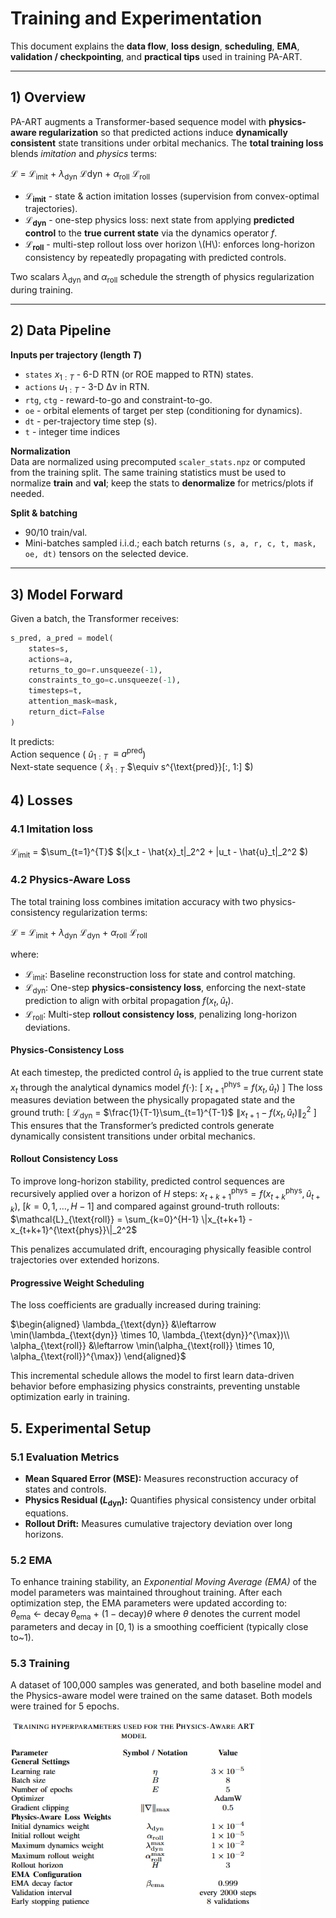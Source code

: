 # Training and Experimentation

This document explains the **data flow**, **loss design**, **scheduling**, **EMA**, **validation / checkpointing**, and **practical tips** used in training PA-ART.

---

## 1) Overview

PA-ART augments a Transformer-based sequence model with **physics-aware regularization** so that predicted actions induce **dynamically consistent** state transitions under orbital mechanics. The **total training loss** blends *imitation* and *physics* terms:

$\mathcal{L}$ = $\mathcal{L}$<sub>${\text{imit}}$</sub> + $\lambda_{\text{dyn}}$ $\mathcal{L}{\text{dyn}}$ + $\alpha_{\text{roll}}$ $\mathcal{L}_{\text{roll}}$

- **$\mathcal{L}_{\text{imit}}$** - state & action imitation losses (supervision from convex-optimal trajectories).
- **$\mathcal{L}_{\text{dyn}}$** - one-step physics loss: next state from applying **predicted control** to the **true current state** via the dynamics operator $f$.
- **$\mathcal{L}_{\text{roll}}$** - multi-step rollout loss over horizon \\(H\\): enforces long-horizon consistency by repeatedly propagating with predicted controls.

Two scalars $\lambda_{\text{dyn}}$ and $\alpha_{\text{roll}}$ schedule the strength of physics regularization during training.

---

## 2) Data Pipeline

**Inputs per trajectory (length $T$)**
- `states` $x_{1:T}$ - 6-D RTN (or ROE mapped to RTN) states.
- `actions` $u_{1:T}$ - 3-D Δv in RTN.
- `rtg`, `ctg` - reward-to-go and constraint-to-go.
- `oe` - orbital elements of target per step (conditioning for dynamics).
- `dt` - per-trajectory time step (s).
- `t` - integer time indices

**Normalization**  
Data are normalized using precomputed `scaler_stats.npz` or computed from the training split. The same training statistics must be used to normalize **train** and **val**; keep the stats to **denormalize** for metrics/plots if needed.

**Split & batching**
- 90/10 train/val.
- Mini-batches sampled i.i.d.; each batch returns `(s, a, r, c, t, mask, oe, dt)` tensors on the selected device.

---

## 3) Model Forward

Given a batch, the Transformer receives:
```python
s_pred, a_pred = model(
    states=s,
    actions=a,
    returns_to_go=r.unsqueeze(-1),
    constraints_to_go=c.unsqueeze(-1),
    timesteps=t,
    attention_mask=mask,
    return_dict=False
)
```
It predicts:\
Action sequence ( $\hat{u}$<sub>${1:T}$</sub> $\equiv a^{\text{pred}}$)\
Next-state sequence ( $\hat{x}$<sub>${1:T}$</sub> $\equiv s^{\text{pred}}[:, 1:] $)

## 4) Losses
### 4.1 Imitation loss

$\mathcal{L}$<sub>${\text{imit}}$</sub>
= $\sum_{t=1}^{T}$ $(\|x_t - \hat{x}_t\|_2^2 + \|u_t - \hat{u}_t\|_2^2 $)

### 4.2 Physics-Aware Loss

The total training loss combines imitation accuracy with two physics-consistency regularization terms:

$\mathcal{L}$ = $\mathcal{L}_{\text{imit}}$ + $\lambda_{\text{dyn}}$ $\mathcal{L}_{\text{dyn}}$ + $\alpha_{\text{roll}}$ $\mathcal{L}_{\text{roll}}$

where:

- $\mathcal{L}_{\text{imit}}$: Baseline reconstruction loss for state and control matching.  
- $\mathcal{L}_{\text{dyn}}$: One-step **physics-consistency loss**, enforcing the next-state prediction to align with orbital propagation $f(x_t, \hat{u}_t)$.  
- $\mathcal{L}_{\text{roll}}$: Multi-step **rollout consistency loss**, penalizing long-horizon deviations.

#### Physics-Consistency Loss
At each timestep, the predicted control $\hat{u}_t$ is applied to the true current state $x_t$ through the analytical dynamics model $f(\cdot)$:
\[
$x_{t+1}^{\text{phys}}$ = $f(x_t, \hat{u}_t)$
\]
The loss measures deviation between the physically propagated state and the ground truth:
\[
$\mathcal{L}_{\text{dyn}}$ = 
$\frac{1}{T-1}\sum_{t=1}^{T-1}$ 
$\|x_{t+1} - f(x_t, \hat{u}_t)\|_2^2$
\]
This ensures that the Transformer’s predicted controls generate dynamically consistent transitions under orbital mechanics.

#### Rollout Consistency Loss
To improve long-horizon stability, predicted control sequences are recursively applied over a horizon of $H$ steps: $x_{t+k+1}^{\text{phys}} = f(x_{t+k}^{\text{phys}}, \hat{u}_{t+k})$, 
$[k = 0, 1, \dots, H-1]$ and compared against ground-truth rollouts: $\mathcal{L}_{\text{roll}} = \sum_{k=0}^{H-1} \|x_{t+k+1} - x_{t+k+1}^{\text{phys}}\|_2^2$

This penalizes accumulated drift, encouraging physically feasible control trajectories over extended horizons.

#### Progressive Weight Scheduling
The loss coefficients are gradually increased during training:

$\begin{aligned}
\lambda_{\text{dyn}} &\leftarrow 
\min(\lambda_{\text{dyn}} \times 10, 
\lambda_{\text{dyn}}^{\max})\\
\alpha_{\text{roll}} &\leftarrow 
\min(\alpha_{\text{roll}} \times 10, 
\alpha_{\text{roll}}^{\max})
\end{aligned}$

This incremental schedule allows the model to first learn data-driven behavior before emphasizing physics constraints, preventing unstable optimization early in training.

## 5. Experimental Setup

### 5.1 Evaluation Metrics
- **Mean Squared Error (MSE):** Measures reconstruction accuracy of states and controls.  
- **Physics Residual ($L_{\text{dyn}}$):** Quantifies physical consistency under orbital equations.  
- **Rollout Drift:** Measures cumulative trajectory deviation over long horizons.

### 5.2 EMA 
To enhance training stability, an *Exponential Moving Average (EMA)* of the model parameters was maintained throughout training. 
After each optimization step, the EMA parameters were updated according to:\
$\theta_{\mathrm{ema}}$ $\leftarrow$ 
$\text{decay}\,\theta_{\mathrm{ema}}$ + $(1 - \text{decay})\theta$
where $\theta$ denotes the current model parameters and $\text{decay}$ in $[0,1)$ is a smoothing coefficient (typically close to~1).

### 5.3 Training
A dataset of 100,000 samples was generated, and both baseline model and the Physics-aware model were trained on the same dataset. Both models were trained for 5 epochs.

<img src="images/hyperparameters.png" alt="System Diagram" width="400"/>
